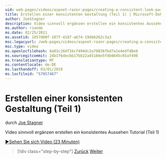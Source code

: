 ```yaml
---
uid: web-pages/videos/aspnet-razor-pages/creating-a-consistent-look-part-1
title: Erstellen einer konsistenten Gestaltung (Teil 1) | Microsoft-Dokumentation
author: JoeStagner
description: Video sinnvoll ergänzen erstellen ein konsistentes Aussehen Tutorial (Teil 1)
ms.author: riande
ms.date: 02/25/2011
ms.assetid: 1057d00f-187f-4187-a674-194b6262c3a3
msc.legacyurl: /web-pages/videos/aspnet-razor-pages/creating-a-consistent-look-part-1
msc.type: video
ms.openlocfilehash: 8a01c26df1bcf494dc2a70836fbd7a1e4edfd8e8
ms.sourcegitcommit: 24b1f6decbb17bb22a45166e5fdb0845c65af498
ms.translationtype: MT
ms.contentlocale: de-DE
ms.lasthandoff: 03/01/2019
ms.locfileid: "57057467"
---
```

<a name="creating-a-consistent-look-part-1"></a>Erstellen einer konsistenten Gestaltung (Teil 1)
====================
durch [Joe Stagner](https://github.com/JoeStagner)

Video sinnvoll ergänzen erstellen ein konsistentes Aussehen Tutorial (Teil 1)

[&#9654;Sehen Sie sich Video (23 Minuten)](https://channel9.msdn.com/Blogs/ASP-NET-Site-Videos/creating-a-consistent-look-part-1)

> [!div class="step-by-step"]
> [Zurück](introduction-to-aspnet-web-programming-using-the-razor-syntax.md)
> [Weiter](creating-a-consistent-look-part-2.md)
